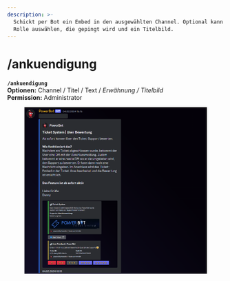 ```yaml
---
description: >-
  Schickt per Bot ein Embed in den ausgewählten Channel. Optional kann man eine
  Rolle auswählen, die gepingt wird und ein Titelbild.
---
```


# /ankuendigung

**`/ankuendigung`**\
**Optionen:** Channel / Titel / Text / _Erwähnung / Titelbild_\
**Permission:** Administrator

<div align="left">

<figure><img src="../../.gitbook/assets/image (18).png" alt=""><figcaption></figcaption></figure>

</div>
